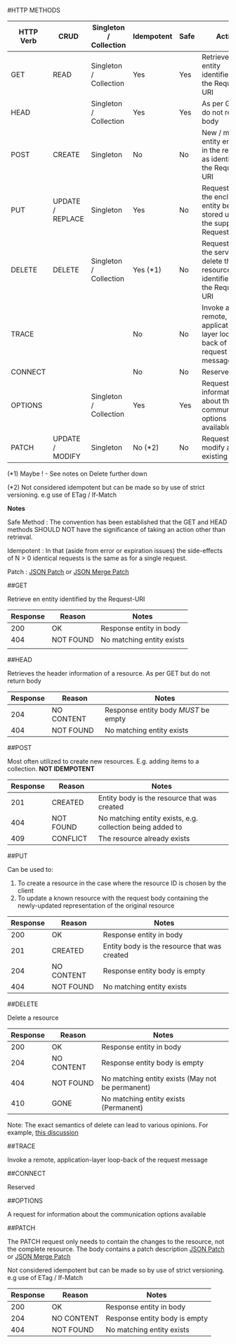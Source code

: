 

#HTTP METHODS

| HTTP Verb     | CRUD             | Singleton / Collection | Idempotent | Safe  | Action                                                                         |
| ------------- |------------------|------------------------|------------|-------|--------------------------------------------------------------------------------|
| GET           | READ             | Singleton / Collection | Yes        | Yes   | Retrieve en entity identified by the Request-URI                               |
| HEAD          |                  | Singleton / Collection | Yes        | Yes   | As per GET but do not return body                                              |
| POST          | CREATE           | Singleton              | No         | No    | New / modified entity enclosed in the request as identified by the Request-URI |
| PUT           | UPDATE / REPLACE | Singleton              | Yes        | No    | Requests that the enclosed entity be stored under the supplied Request-URI     |
| DELETE        | DELETE           | Singleton / Collection | Yes (*1)   | No    | Requests that the server delete the resource identified by the Request-URI     | 
| TRACE         |                  |                        | No         | No    | Invoke a remote, application-layer loop-back of the request message            | 
| CONNECT       |                  |                        | No         | No    | Reserved                                                                       |
| OPTIONS       |                  | Singleton / Collection | Yes        | Yes   | Request for information about the communication options available              | 
| PATCH         | UPDATE / MODIFY  | Singleton              | No (*2)     | No   | Request to modify an existing entity                                           |      

(*1) Maybe ! - See notes on Delete further down

(*2) Not considered idempotent but can be made so by use of strict versioning. e.g use of ETag / If-Match

**Notes**

Safe Method : The convention has been established that the GET and HEAD methods SHOULD NOT have the significance of taking an action other than retrieval.

Idempotent :  In that (aside from error or expiration issues) the side-effects of N > 0 identical requests is the same as for a single request.

Patch :  [JSON Patch](https://tools.ietf.org/html/rfc6902) or [JSON Merge Patch](https://tools.ietf.org/html/rfc7396)

##GET 

Retrieve en entity identified by the Request-URI

| Response | Reason      | Notes                                                   |
|----------|-------------|---------------------------------------------------------| 
| 200      | OK          | Response entity in body                                 |
| 404      | NOT FOUND   | No matching entity exists                               | 
                                                                   |
##HEAD

Retrieves the header information of a resource. As per GET but do not return body

| Response | Reason      | Notes                                                   |
|----------|-------------|---------------------------------------------------------| 
| 204      | NO CONTENT  | Response entity body *MUST* be empty                    |
| 404      | NOT FOUND   | No matching entity exists                               | 
                                                                 
##POST

Most often utilized to create new resources. E.g. adding items to a collection.  **NOT IDEMPOTENT** 

| Response | Reason      | Notes                                                     |
|----------|-------------|-----------------------------------------------------------| 
| 201      | CREATED     | Entity body is the resource that was created              |
| 404      | NOT FOUND   | No matching entity exists, e.g. collection being added to |
| 409      | CONFLICT    | The resource already exists                               |
                                                                
##PUT

Can be used to:

1.  To create a resource in the case where the resource ID is chosen by the client 
2.  To update a known resource with the request body containing the newly-updated representation of the original resource

| Response | Reason      | Notes                                                   |
|----------|-------------|---------------------------------------------------------|
| 200      | OK          | Response entity in body                                 |
| 201      | CREATED     | Entity body is the resource that was created            |
| 204      | NO CONTENT  | Response entity body is empty                           |
| 404      | NOT FOUND   | No matching entity exists                               | 

##DELETE

Delete a resource

| Response | Reason      | Notes                                                   |
|----------|-------------|---------------------------------------------------------|
| 200      | OK          | Response entity in body                                 | 
| 204      | NO CONTENT  | Response entity body is empty                           |
| 404      | NOT FOUND   | No matching entity exists  (May not be permanent)       | 
| 410      | GONE        | No matching entity exists (Permanent)                   | 

Note: The exact semantics of delete can lead to various opinions.  For example, [this discussion](http://leedavis81.github.io/is-a-http-delete-requests-idempotent/)


##TRACE

Invoke a remote, application-layer loop-back of the request message

##CONNECT

Reserved

##OPTIONS

A request for information about the communication options available

##PATCH

 The PATCH request only needs to contain the changes to the resource, not the complete resource.
 The body contains a patch description [JSON Patch](https://tools.ietf.org/html/rfc6902) or [JSON Merge Patch](https://tools.ietf.org/html/rfc7396)

 Not considered idempotent but can be made so by use of strict versioning. e.g use of ETag / If-Match
 

| Response | Reason      | Notes                                                   |
|----------|-------------|---------------------------------------------------------|
| 200      | OK          | Response entity in body                                 |           |
| 204      | NO CONTENT  | Response entity body is empty                           |
| 404      | NOT FOUND   | No matching entity exists                               | 